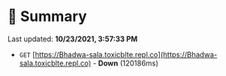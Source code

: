 # 📖 Summary
Last updated: **10/23/2021, 3:57:33 PM**

- `GET` [https://Bhadwa-sala.toxicblte.repl.co](https://Bhadwa-sala.toxicblte.repl.co) - **Down** (120186ms)
